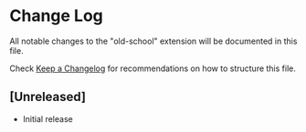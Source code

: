# Change Log

All notable changes to the "old-school" extension will be documented in this file.

Check [Keep a Changelog](http://keepachangelog.com/) for recommendations on how to structure this file.

## [Unreleased]

- Initial release
